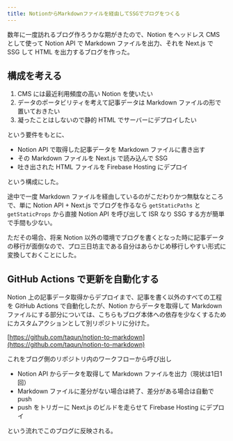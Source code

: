 ```yaml
---
title: NotionからMarkdownファイルを経由してSSGでブログをつくる
---
```


数年に一度訪れるブログ作ろうかな期がきたので、Notion をヘッドレス CMS として使って Notion API で Markdown ファイルを出力、それを Next.js で SSG して HTML を出力するブログを作った。

## 構成を考える

1. CMS には最近利用頻度の高い Notion を使いたい
1. データのポータビリティを考えて記事データは Markdown ファイルの形で置いておきたい
1. 凝ったことはしないので静的 HTML でサーバーにデプロイしたい

という要件をもとに、

- Notion API で取得した記事データを Markdown ファイルに書き出す
- その Markdown ファイルを Next.js で読み込んで SSG
- 吐き出された HTML ファイルを Firebase Hosting にデプロイ

という構成にした。

途中で一度 Markdown ファイルを経由しているのがこだわりかつ無駄なところで、単に Notion API + Next.js でブログを作るなら `getStaticPaths` と `getStaticProps` から直接 Notion API を呼び出して ISR なり SSG する方が簡単で手間も少ない。

ただその場合、将来 Notion 以外の環境でブログを書くとなった時に記事データの移行が面倒なので、プロ三日坊主である自分はあらかじめ移行しやすい形式に変換しておくことにした。

## GitHub Actions で更新を自動化する

Notion 上の記事データ取得からデプロイまで、記事を書く以外のすべての工程を GitHub Actions で自動化したが、Notion からデータを取得して Markdown ファイルにする部分については、こちらもブログ本体への依存を少なくするためにカスタムアクションとして別リポジトリに分けた。

[https://github.com/taqun/notion-to-markdown](https://github.com/taqun/notion-to-markdown)

これをブログ側のリポジトリ内のワークフローから呼び出し

- Notion API からデータを取得して Markdown ファイルを出力（現状は1日1回）
- Markdown ファイルに差分がない場合は終了、差分がある場合は自動で push
- push をトリガーに Next.js のビルドを走らせて Firebase Hosting にデプロイ

という流れでこのブログに反映される。

